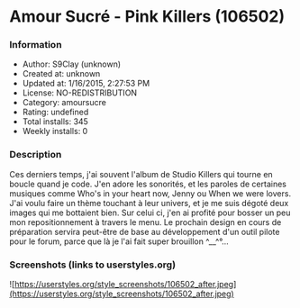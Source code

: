 # Amour Sucré - Pink Killers (106502)

### Information
- Author: S9Clay (unknown)
- Created at: unknown
- Updated at: 1/16/2015, 2:27:53 PM
- License: NO-REDISTRIBUTION
- Category: amoursucre
- Rating: undefined
- Total installs: 345
- Weekly installs: 0


### Description
Ces derniers temps, j'ai souvent l'album de Studio Killers qui tourne en boucle quand je code. J'en adore les sonorités, et les paroles de certaines musiques comme Who's in your heart now, Jenny ou When we were lovers. J'ai voulu faire un thème touchant à leur univers, et je me suis dégoté deux images qui me bottaient bien. Sur celui ci, j'en ai profité pour bosser un peu mon repositionnement à travers le menu. Le prochain design en cours de préparation servira peut-être de base au développement d'un outil pilote pour le forum, parce que là je l'ai fait super brouillon ^__^°...


### Screenshots (links to userstyles.org)
![https://userstyles.org/style_screenshots/106502_after.jpeg](https://userstyles.org/style_screenshots/106502_after.jpeg)


